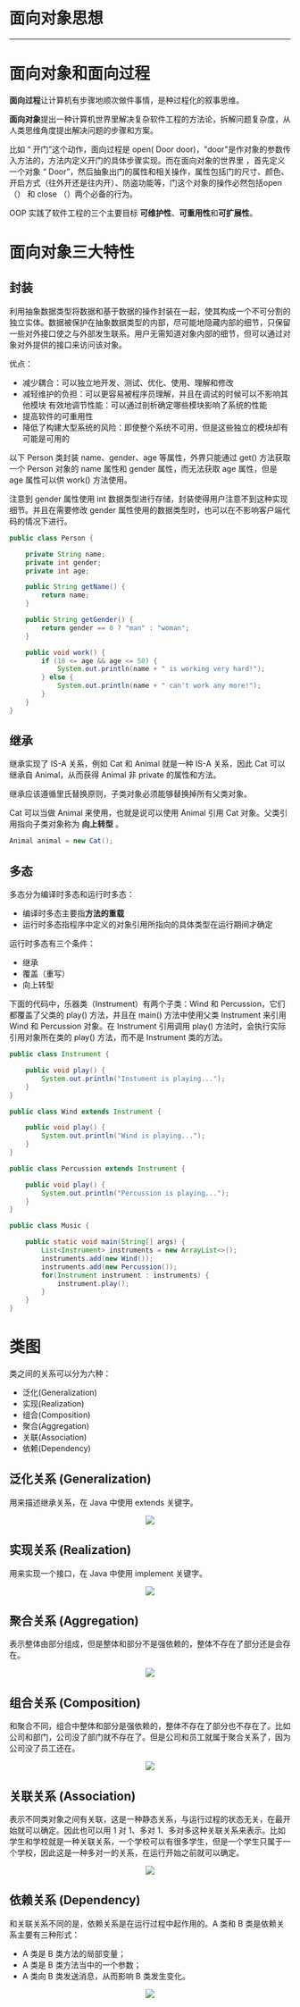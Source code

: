﻿# 面向对象思想
---

# 面向对象和面向过程
**面向过程**让计算机有步骤地顺次做件事情，是种过程化的叙事思维。

**面向对象**提出一种计算机世界里解决复杂软件工程的方法论，拆解问题复杂度，从人类思维角度提出解决问题的步骤和方案。

比如 “ 开门”这个动作，面向过程是 open( Door door)，"door"是作对象的参数传入方法的，方法内定义开门的具体步骤实现。而在面向对象的世界里 ，首先定义一个对象 “ Door”，然后抽象出门的属性和相关操作，属性包括门的尺寸、颜色、开启方式（往外开还是往内开）、防盗功能等，门这个对象的操作必然包括open （） 和 close （）两个必备的行为。

 OOP 实践了软件工程的三个主要目标 **可维护性**、**可重用性**和**可扩展性**。

# 面向对象三大特性
## 封装
利用抽象数据类型将数据和基于数据的操作封装在一起，使其构成一个不可分割的独立实体。数据被保护在抽象数据类型的内部，尽可能地隐藏内部的细节，只保留一些对外接口使之与外部发生联系。用户无需知道对象内部的细节，但可以通过对象对外提供的接口来访问该对象。

优点：

- 减少耦合：可以独立地开发、测试、优化、使用、理解和修改
- 减轻维护的负担：可以更容易被程序员理解，并且在调试的时候可以不影响其他模块
有效地调节性能：可以通过剖析确定哪些模块影响了系统的性能
- 提高软件的可重用性
- 降低了构建大型系统的风险：即使整个系统不可用，但是这些独立的模块却有可能是可用的

以下 Person 类封装 name、gender、age 等属性，外界只能通过 get() 方法获取一个 Person 对象的 name 属性和 gender 属性，而无法获取 age 属性，但是 age 属性可以供 work() 方法使用。

注意到 gender 属性使用 int 数据类型进行存储，封装使得用户注意不到这种实现细节。并且在需要修改 gender 属性使用的数据类型时，也可以在不影响客户端代码的情况下进行。
```java
public class Person {

    private String name;
    private int gender;
    private int age;

    public String getName() {
        return name;
    }

    public String getGender() {
        return gender == 0 ? "man" : "woman";
    }

    public void work() {
        if (18 <= age && age <= 50) {
            System.out.println(name + " is working very hard!");
        } else {
            System.out.println(name + " can't work any more!");
        }
    }
}
```

## 继承
继承实现了 IS-A 关系，例如 Cat 和 Animal 就是一种 IS-A 关系，因此 Cat 可以继承自 Animal，从而获得 Animal 非 private 的属性和方法。

继承应该遵循里氏替换原则，子类对象必须能够替换掉所有父类对象。

Cat 可以当做 Animal 来使用，也就是说可以使用 Animal 引用 Cat 对象。父类引用指向子类对象称为 **向上转型** 。
```java
Animal animal = new Cat();
```

## 多态
多态分为编译时多态和运行时多态：

- 编译时多态主要指**方法的重载**
- 运行时多态指程序中定义的对象引用所指向的具体类型在运行期间才确定

运行时多态有三个条件：

- 继承
- 覆盖（重写）
- 向上转型

下面的代码中，乐器类（Instrument）有两个子类：Wind 和 Percussion，它们都覆盖了父类的 play() 方法，并且在 main() 方法中使用父类 Instrument 来引用 Wind 和 Percussion 对象。在 Instrument 引用调用 play() 方法时，会执行实际引用对象所在类的 play() 方法，而不是 Instrument 类的方法。
```java
public class Instrument {

    public void play() {
        System.out.println("Instument is playing...");
    }
}

public class Wind extends Instrument {

    public void play() {
        System.out.println("Wind is playing...");
    }
}

public class Percussion extends Instrument {

    public void play() {
        System.out.println("Percussion is playing...");
    }
}

public class Music {

    public static void main(String[] args) {
        List<Instrument> instruments = new ArrayList<>();
        instruments.add(new Wind());
        instruments.add(new Percussion());
        for(Instrument instrument : instruments) {
            instrument.play();
        }
    }
}
```

# 类图

类之间的关系可以分为六种：

- 泛化(Generalization)
- 实现(Realization)
- 组合(Composition)
- 聚合(Aggregation)
- 关联(Association)
- 依赖(Dependency)

## 泛化关系 (Generalization)
用来描述继承关系，在 Java 中使用 extends 关键字。
<center>
<img src="https://raw.githubusercontent.com/adamhand/LeetCode-images/master/generalization.PNG">
</center>

## 实现关系 (Realization)
用来实现一个接口，在 Java 中使用 implement 关键字。
<center>
<img src="https://raw.githubusercontent.com/adamhand/LeetCode-images/master/realization.PNG">
</center>

## 聚合关系 (Aggregation)
表示整体由部分组成，但是整体和部分不是强依赖的，整体不存在了部分还是会存在。
<center>
<img src="https://raw.githubusercontent.com/adamhand/LeetCode-images/master/aggregation.PNG">
</center>

## 组合关系 (Composition)
和聚合不同，组合中整体和部分是强依赖的，整体不存在了部分也不存在了。比如公司和部门，公司没了部门就不存在了。但是公司和员工就属于聚合关系了，因为公司没了员工还在。
<center>
<img src="https://raw.githubusercontent.com/adamhand/LeetCode-images/master/composition.PNG">
</center>

## 关联关系 (Association)
表示不同类对象之间有关联，这是一种静态关系，与运行过程的状态无关，在最开始就可以确定。因此也可以用 1 对 1、多对 1、多对多这种关联关系来表示。比如学生和学校就是一种关联关系，一个学校可以有很多学生，但是一个学生只属于一个学校，因此这是一种多对一的关系，在运行开始之前就可以确定。
<center>
<img src="https://raw.githubusercontent.com/adamhand/CS-Notes/master/pics/SoWkIImgAStDuU8goIp9ILLmB2xEJyv.png">
</center>

## 依赖关系 (Dependency)
和关联关系不同的是，依赖关系是在运行过程中起作用的。A 类和 B 类是依赖关系主要有三种形式：

- A 类是 B 类方法的局部变量；
- A 类是 B 类方法当中的一个参数；
- A 类向 B 类发送消息，从而影响 B 类发生变化。

<center>
<img src="https://raw.githubusercontent.com/adamhand/LeetCode-images/master/dependency.PNG">
</center>

